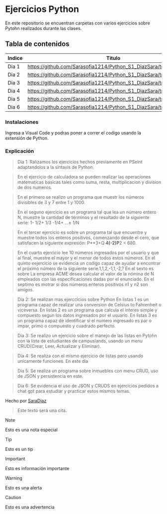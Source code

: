 # Ejercicios Python
En este repositorio se encuentran carpetas con varios ejercicios sobre Pytohn realizados durante las clases.

## Tabla de contenidos
| Indice | Titulo  |
|--|--|
| Dia 1 |  https://github.com/Sarasofia1214/Python_S1_DiazSara/tree/master/Dia1 |
| Dia 2 |  https://github.com/Sarasofia1214/Python_S1_DiazSara/tree/master/Dia2 |
| Dia 3 |  https://github.com/Sarasofia1214/Python_S1_DiazSara/tree/master/Dia3 |
| Dia 4 |  https://github.com/Sarasofia1214/Python_S1_DiazSara/tree/master/Dia4 | 
| Dia 5 |  https://github.com/Sarasofia1214/Python_S1_DiazSara/tree/master/Dia5 |
| Dia 6 |  https://github.com/Sarasofia1214/Python_S1_DiazSara/tree/master/Dia6 |

### Instalaciones 
Ingresa a Visual Code y podras poner a correr el codigo usando la extensión de Python.

### Explicación
>Dia 1: Ralizamos los ejercicios hechos previamente en PSeInt adaptandolos a la sintaxis de Python.

>En el ejercicio de calculadora se pueden realizar las operaciones matematicas basicas tales como suma, resta, multiplicacion y division de dos numeros.

>En el primero se realizo un programa que muestr los números divisibles de 3 y 7 entre 1 y 1000.

>En el seguno ejercicio es un programa tal que lea un número entero N, muestre la cantidad de términos y el resultado
de la siguiente serie: 1- 1/2+ 1/3 -1/4+ ...± 1/N

>En el tercer ejercicio es sobre un programa tal que encuentre y muestre todos los enteros positivos, comenzando desde el
cero, que satisfacen la siguiente expresión:  P**3+Q **4(-2)P**2 < 680.

>En el cuarto ejercicio lee 10 números ingresados por el usuario y que al final, muestre el mayor
y el menor de todos estos números.
>En el quinto eejercicio se evidencia un codigo capaz de ayudar a encontrar el próximo número de la siguiente serie.1,1,2,-1,1,-2,?
>En el sexto es sobre La empresa ACME desea calcular el valor de la nómina de N empleados con las especificaciones dadas por el enunciado.
>En el septimo es motrar si dos números enteros positivos n1 y n2 son amigos.

>Dia 2: Se realizan mas ejerccicios sobre Python
En listas 1 es un programa capaz de realizar una conversion de Celsius to Fahrenheit o viceversa.
En listas 2 es un programa que calcula el interes simple y compuesto segun los datos ingresados por el usuario.
En listas 3 es un programa capaz de identificar si el numero ingresado es par o impar, primo o compuesto y cuadrado perfecto.

>Dia 3: Se realizo un ejercicio sobre el manejo de las listas en Pytohn con la lista de estudiantes de campuslands, usando un menu CRUD(Crear, Leer, Actualizar y Eliminar).

>Dia 4: Se realiza con el mismo ejercicio de listas pero usando unicamente funciones. En este dia 

>Dia 5: Se realiza un programa sobre inmuebles con menu CRUD, uso de JSON y persistencia en este.

>Dia 6: Se evidencia el uso de JSON y CRUDS en ejercicios pedidos a chat gpt para estudiar y practicar estos mismos temas.


Hecho por [SaraDiaz](https://github.com/Sarasofia1214)

>Este texto será una cita.

> [!NOTE]
>Esto es una nota especial

> [!TIP]
> Esto es un tip

> [!IMPORTANT]  
> Esto es información importante

> [!WARNING]  
> Esto es una alerta

> [!CAUTION]
> Esto es una advertencia
